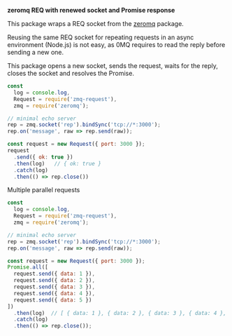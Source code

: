 __zeromq REQ with renewed socket and Promise response__

This package wraps a REQ socket from the [zeromq](https://www.npmjs.com/package/zeromq) package.

Reusing the same REQ socket for repeating requests in an async environment (Node.js) is not easy, as 0MQ requires to read the reply before sending a new one.

This package opens a new socket, sends the request, waits for the reply, closes the socket and resolves the Promise.

```javascript
const
  log = console.log,
  Request = require('zmq-request'),
  zmq = require('zeromq');

// minimal echo server
rep = zmq.socket('rep').bindSync('tcp://*:3000');
rep.on('message', raw => rep.send(raw));

const request = new Request({ port: 3000 });
request
  .send({ ok: true })
  .then(log)   // { ok: true }
  .catch(log)
  .then(() => rep.close())
```

Multiple parallel requests
```javascript
const
  log = console.log,
  Request = require('zmq-request'),
  zmq = require('zeromq');

// minimal echo server
rep = zmq.socket('rep').bindSync('tcp://*:3000');
rep.on('message', raw => rep.send(raw));

const request = new Request({ port: 3000 });
Promise.all([
  request.send({ data: 1 }),
  request.send({ data: 2 }),
  request.send({ data: 3 }),
  request.send({ data: 4 }),
  request.send({ data: 5 })
])
  .then(log)  // [ { data: 1 }, { data: 2 }, { data: 3 }, { data: 4 }, { data: 5 } ]
  .catch(log)
  .then(() => rep.close());
  
```